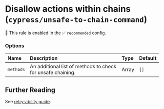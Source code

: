 # Disallow actions within chains (`cypress/unsafe-to-chain-command`)

💼 This rule is enabled in the ✅ `recommended` config.

<!-- end auto-generated rule header -->

### Options

<!-- begin auto-generated rule options list -->

| Name      | Description                                                 | Type  | Default |
| :-------- | :---------------------------------------------------------- | :---- | :------ |
| `methods` | An additional list of methods to check for unsafe chaining. | Array | `[]`    |

<!-- end auto-generated rule options list -->

## Further Reading

See [retry-ability guide](https://docs.cypress.io/app/core-concepts/retry-ability#Actions-should-be-at-the-end-of-chains-not-the-middle).
